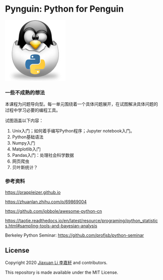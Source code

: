 # Pynguin: Python for Penguin
![](./pynguin-logo.jpg)

### 一些不成熟的想法

本课程为问题导向型。每一单元围绕着一个具体问题展开，在试图解决具体问题的过程中学习必要的编程工具。

试图涵盖以下内容：

1. Unix入门；如何着手编写Python程序；Jupyter notebook入门。
2. Python基础语法
3. Numpy入门
4. Matplotlib入门
5. Pandas入门：处理社会科学数据
6. 网页爬虫
7. 贝叶斯统计？



### 参考资料

https://prappleizer.github.io

https://zhuanlan.zhihu.com/p/69869004

https://github.com/jobbole/awesome-python-cn

https://taotie.readthedocs.io/en/latest/resource/programing/python_statistics.html#sampling-tools-and-bayesian-analysis

Berkeley Python Seminar: https://github.com/profjsb/python-seminar



## License

Copyright 2020 [Jiaxuan Li 李嘉轩](astrojacobli.github.io) and contributors.

This repository is made available under the MIT License. 